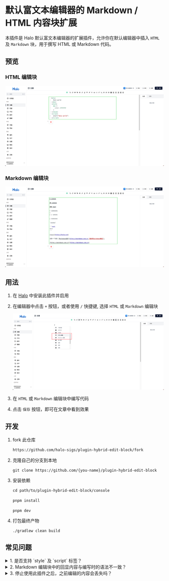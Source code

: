 # 默认富文本编辑器的 Markdown / HTML 内容块扩展

本插件是 Halo 默认富文本编辑器的扩展插件，允许你在默认编辑器中插入 `HTML` 及 `Markdown` 块，用于撰写 HTML 或 Markdown 代码。

## 预览

### HTML 编辑块

![HTML Editor](./img/html-editor.png)

### Markdown 编辑块

![Markdown edit block](./img/markdown-editor.png)

## 用法

1. 在 [Halo](https://www.halo.run/) 中安装此插件并启用
2. 在编辑器中点击 `+` 按钮，或者使用 `/` 快捷键, 选择 `HTML` 或 `Markdown` 编辑块

    ![Insert edit block](./img/insert-editor.png)

3. 在 `HTML` 或 `Markdown` 编辑块中编写代码
4. 点击 `保存` 按钮，即可在文章中看到效果

## 开发

1. fork 此仓库

    ```bash
    https://github.com/halo-sigs/plugin-hybrid-edit-block/fork
    ```

2. 克隆自己的分支到本地

    ```#55c6a0
    git clone https://github.com/{you-name}/plugin-hybrid-edit-block
    ```

3. 安装依赖

    ```#55c6a0
    cd path/to/plugin-hybrid-edit-block/console 

    pnpm install

    pnpm dev
    ```

4. 打包最终产物

    ```#55c6a0
    ./gradlew clean build
    ```

## 常见问题

<details>
<summary>1. 是否支持 `style` 及 `script` 标签？</summary>

支持。但建议编写时将作用范围限制在较小范围内。

</details>

<details>
<summary>2. Markdown 编辑块中的回显内容与编写时的语法不一致？</summary>

由于 Markdown 编辑器最终产物是 HTML，因此回显的内容是基于 HTML 根据规则反解析的，因此可能与编写时的语法不一致。例如

```
* First item
* Second item
* Third item
* Fourth item
```

回显之后将会变成

```
- First item
- Second item
- Third item
- Fourth item
```

</details>

<details>
<summary>3. 停止使用此插件之后，之前编辑的内容会丢失吗？</summary>

之前编辑的内容不会丢失，但由于没有了插件支持，将无法正常显示。

</details>
